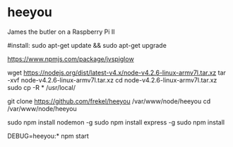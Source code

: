 # heeyou
James the butler on a Raspberry Pi II


#install:
sudo apt-get update && sudo apt-get upgrade

https://www.npmjs.com/package/jvspiglow

wget https://nodejs.org/dist/latest-v4.x/node-v4.2.6-linux-armv7l.tar.xz
tar -xvf node-v4.2.6-linux-armv7l.tar.xz
cd node-v4.2.6-linux-armv7l.tar.xz
sudo cp -R * /usr/local/

git clone https://github.com/frekel/heeyou /var/www/node/heeyou
cd /var/www/node/heeyou

sudo npm install nodemon -g
sudo npm install express -g
sudo npm install 

DEBUG=heeyou:* npm start


